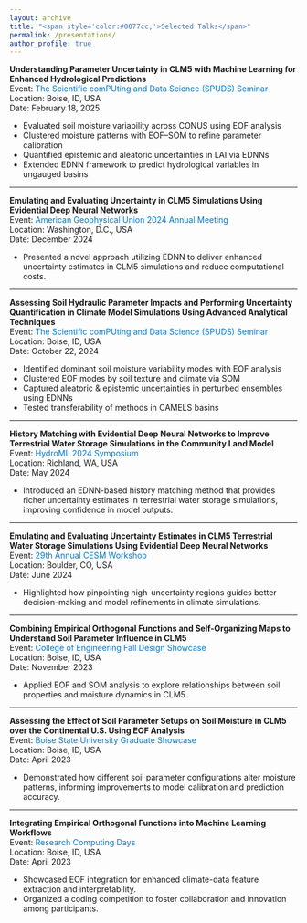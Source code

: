 ```yaml
---
layout: archive
title: "<span style='color:#0077cc;'>Selected Talks</span>"
permalink: /presentations/
author_profile: true
---
```


**Understanding Parameter Uncertainty in CLM5 with Machine Learning for Enhanced Hydrological Predictions**   
Event: <a href="https://sites.google.com/boisestate.edu/spuds/home#h.j6w9uj5xhnh"
   style="display:inline-block;
          color:#0077cc;
          text-decoration:none;
          margin-right:1rem;">
  The Scientific comPUting and Data Science (SPUDS) Seminar
</a>    
Location: Boise, ID, USA    
Date: February 18, 2025  

- Evaluated soil moisture variability across CONUS using EOF analysis 
- Clustered moisture patterns with EOF–SOM to refine parameter calibration  
- Quantified epistemic and aleatoric uncertainties in LAI via EDNNs  
- Extended EDNN framework to predict hydrological variables in ungauged basins
  
---
**Emulating and Evaluating Uncertainty in CLM5 Simulations Using Evidential Deep Neural Networks**  
Event: <a href="https://www.agu.org/annual-meeting-2024"
   style="display:inline-block;
          color:#0077cc;
          text-decoration:none;
          margin-right:1rem;">
  American Geophysical Union 2024 Annual Meeting
</a>      
Location: Washington, D.C., USA    
Date: December 2024  

- Presented a novel approach utilizing EDNN to deliver enhanced uncertainty estimates in CLM5 simulations and reduce computational costs.
  
---
**Assessing Soil Hydraulic Parameter Impacts and Performing Uncertainty Quantification in Climate Model Simulations Using Advanced Analytical Techniques**  
Event: <a href="https://sites.google.com/boisestate.edu/spuds/home#h.wst0qqe51wrf"
   style="display:inline-block;
          color:#0077cc;
          text-decoration:none;
          margin-right:1rem;">
  The Scientific comPUting and Data Science (SPUDS) Seminar
</a>     
Location: Boise, ID, USA     
Date: October 22, 2024  

- Identified dominant soil moisture variability modes with EOF analysis  
- Clustered EOF modes by soil texture and climate via SOM  
- Captured aleatoric & epistemic uncertainties in perturbed ensembles using EDNNs  
- Tested transferability of methods in CAMELS basins
  
---
**History Matching with Evidential Deep Neural Networks to Improve Terrestrial Water Storage Simulations in the Community Land Model**  
Event: <a href="https://www.pnnl.gov/events/hydroml-2024-symposium"
   style="display:inline-block;
          color:#0077cc;
          text-decoration:none;
          margin-right:1rem;">
  HydroML 2024 Symposium
</a>       
Location: Richland, WA, USA   
Date: May 2024  

- Introduced an EDNN-based history matching method that provides richer uncertainty estimates in terrestrial water storage simulations, improving confidence in model outputs.

---
**Emulating and Evaluating Uncertainty Estimates in CLM5 Terrestrial Water Storage Simulations Using Evidential Deep Neural Networks**  
Event: <a href="https://www.cesm.ucar.edu/events/351/agenda"
   style="display:inline-block;
          color:#0077cc;
          text-decoration:none;
          margin-right:1rem;">
  29th Annual CESM Workshop
</a>   
Location: Boulder, CO, USA     
Date: June 2024  

- Highlighted how pinpointing high-uncertainty regions guides better decision-making and model refinements in climate simulations.

---
**Combining Empirical Orthogonal Functions and Self-Organizing Maps to Understand Soil Parameter Influence in CLM5**   
Event: <a href="https://www.boisestate.edu/coen/news-events/annual-design-showcase/"
   style="display:inline-block;
          color:#0077cc;
          text-decoration:none;
          margin-right:1rem;"> 
  College of Engineering Fall Design Showcase
</a>    
Location: Boise, ID, USA    
Date: November 2023  

- Applied EOF and SOM analysis to explore relationships between soil properties and moisture dynamics in CLM5.

---
**Assessing the Effect of Soil Parameter Setups on Soil Moisture in CLM5 over the Continental U.S. Using EOF Analysis**  
Event: <a href="https://www.boisestate.edu/graduatecollege/showcase/"
   style="display:inline-block;
          color:#0077cc;
          text-decoration:none;
          margin-right:1rem;"> 
  Boise State University Graduate Showcase
</a>      
Location: Boise, ID, USA     
Date: April 2023  

- Demonstrated how different soil parameter configurations alter moisture patterns, informing improvements to model calibration and prediction accuracy.

---
**Integrating Empirical Orthogonal Functions into Machine Learning Workflows**  
Event: <a href="https://www.boisestate.edu/rcs/research-computing-day/"
   style="display:inline-block;
          color:#0077cc;
          text-decoration:none;
          margin-right:1rem;"> 
  Research Computing Days
</a>     
Location: Boise, ID, USA      
Date: April 2023  

- Showcased EOF integration for enhanced climate-data feature extraction and interpretability.  
- Organized a coding competition to foster collaboration and innovation among participants.

